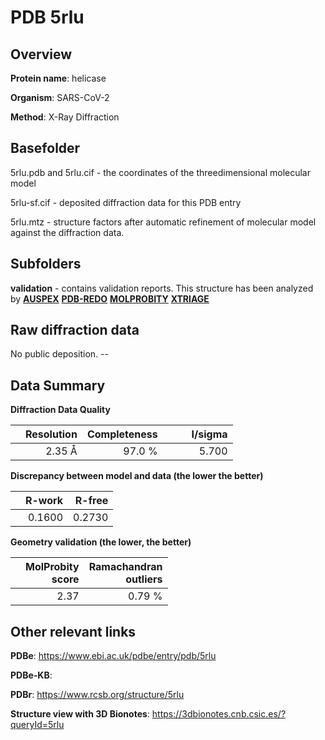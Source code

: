 # PDB 5rlu

## Overview

**Protein name**: helicase

**Organism**: SARS-CoV-2

**Method**: X-Ray Diffraction



## Basefolder

5rlu.pdb and 5rlu.cif - the coordinates of the threedimensional molecular model

5rlu-sf.cif - deposited diffraction data for this PDB entry

5rlu.mtz - structure factors after automatic refinement of molecular model against the diffraction data.

## Subfolders





**validation** - contains validation reports. This structure has been analyzed by [**AUSPEX**](https://github.com/thorn-lab/coronavirus_structural_task_force/tree/master/pdb/helicase/SARS-CoV-2/5rlu/validation/auspex) [**PDB-REDO**](https://github.com/thorn-lab/coronavirus_structural_task_force/tree/master/pdb/helicase/SARS-CoV-2/5rlu/validation/pdb-redo) [**MOLPROBITY**](https://github.com/thorn-lab/coronavirus_structural_task_force/tree/master/pdb/helicase/SARS-CoV-2/5rlu/validation/molprobity) [**XTRIAGE**](https://github.com/thorn-lab/coronavirus_structural_task_force/blob/master/pdb/helicase/SARS-CoV-2/5rlu/validation/Xtriage_output.log)  



## Raw diffraction data

No public deposition. --<br> 

## Data Summary
**Diffraction Data Quality**

|   | Resolution | Completeness| I/sigma |
|---|-------------:|----------------:|--------------:|
|   |2.35 Å|97.0  %|<img width=50/>5.700|

**Discrepancy between model and data (the lower the better)**

|   | **R-work**| **R-free**   
|---|-------------:|----------------:|           
||  0.1600|  0.2730|

**Geometry validation (the lower, the better)**

|   |**MolProbity<br>score**| **Ramachandran<br>outliers** 
|---|-------------:|----------------:|
||  2.37|  0.79 %|

 

 



## Other relevant links 
**PDBe**:  https://www.ebi.ac.uk/pdbe/entry/pdb/5rlu

**PDBe-KB**:  
 
**PDBr**: https://www.rcsb.org/structure/5rlu 

**Structure view with 3D Bionotes**: https://3dbionotes.cnb.csic.es/?queryId=5rlu

